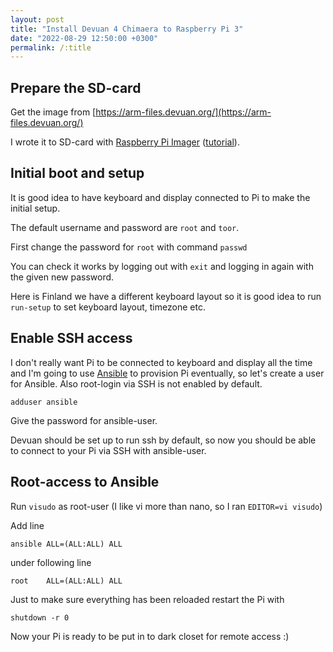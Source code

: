 ```yaml
---
layout: post
title: "Install Devuan 4 Chimaera to Raspberry Pi 3"
date: "2022-08-29 12:50:00 +0300"
permalink: /:title
---
```


## Prepare the SD-card

Get the image from [https://arm-files.devuan.org/](https://arm-files.devuan.org/)

I wrote it to SD-card with [Raspberry Pi Imager](https://downloads.raspberrypi.org/imager/) ([tutorial](https://howchoo.com/pi/raspberry-pi-imager)).

## Initial boot and setup

It is good idea to have keyboard and display connected to Pi to make the initial setup.

The default username and password are `root` and `toor`.

First change the password for `root` with command `passwd`

You can check it works by logging out with `exit` and logging in again with the given new password.

Here is Finland we have a different keyboard layout so it is good idea to run `run-setup` to set keyboard layout, timezone etc.

## Enable SSH access

I don't really want Pi to be connected to keyboard and display all the time and I'm going to use [Ansible](https://www.ansible.com/) to provision Pi eventually, so let's create a user for Ansible. Also root-login via SSH is not enabled by default.

```
adduser ansible
```

Give the password for ansible-user.

Devuan should be set up to run ssh by default, so now you should be able to connect to your Pi via SSH with ansible-user.

## Root-access to Ansible

Run `visudo` as root-user (I like vi more than nano, so I ran `EDITOR=vi visudo`)

Add line

```
ansible ALL=(ALL:ALL) ALL
```

under following line


```
root    ALL=(ALL:ALL) ALL
```

Just to make sure everything has been reloaded restart the Pi with

```
shutdown -r 0
```

Now your Pi is ready to be put in to dark closet for remote access :)

